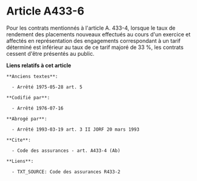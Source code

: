 # Article A433-6

Pour les contrats mentionnés à l'article A. 433-4, lorsque le taux de rendement des placements nouveaux effectués au cours
d'un exercice et affectés en représentation des engagements correspondant à un tarif déterminé est inférieur au taux de ce
tarif majoré de 33 %, les contrats cessent d'être présentés au public.

**Liens relatifs à cet article**

	**Anciens textes**:

	  - Arrêté 1975-05-28 art. 5

	**Codifié par**:

	  - Arrêté 1976-07-16

	**Abrogé par**:

	  - Arrêté 1993-03-19 art. 3 II JORF 20 mars 1993

	**Cite**:

	  - Code des assurances - art. A433-4 (Ab)

	**Liens**:

	  - TXT_SOURCE: Code des assurances R433-2
